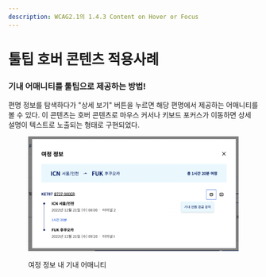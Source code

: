```yaml
---
description: WCAG2.1의 1.4.3 Content on Hover or Focus
---
```


# 툴팁 호버 콘텐츠 적용사례

### 기내 어매니티를 툴팁으로 제공하는 방법!

편명 정보를 탐색하다가 "상세 보기" 버튼을 누르면 해당 편명에서 제공하는 어매니티를 볼 수 있다. 이 콘텐츠는 호버 콘텐츠로 마우스 커서나 키보드 포커스가 이동하면 상세 설명이 텍스트로 노출되는 형태로 구현되었다.

<figure><img src="../../.gitbook/assets/image (1).png" alt=""><figcaption><p>여정 정보 내 기내 어매니티</p></figcaption></figure>
